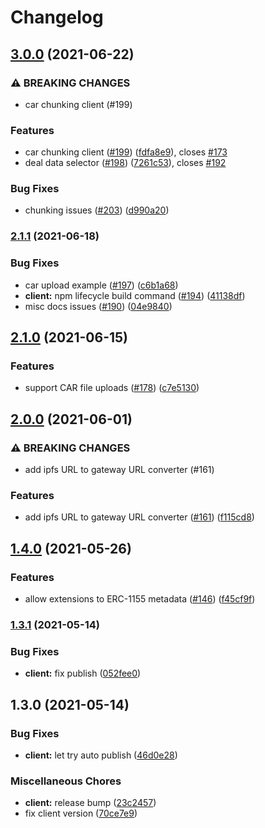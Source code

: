 # Changelog

## [3.0.0](https://www.github.com/ipfs-shipyard/nft.storage/compare/nft.storage-v2.1.1...nft.storage-v3.0.0) (2021-06-22)


### ⚠ BREAKING CHANGES

* car chunking client (#199)

### Features

* car chunking client ([#199](https://www.github.com/ipfs-shipyard/nft.storage/issues/199)) ([fdfa8e9](https://www.github.com/ipfs-shipyard/nft.storage/commit/fdfa8e9cddcf144b5b643f005e28ed652bf44ca9)), closes [#173](https://www.github.com/ipfs-shipyard/nft.storage/issues/173)
* deal data selector ([#198](https://www.github.com/ipfs-shipyard/nft.storage/issues/198)) ([7261c53](https://www.github.com/ipfs-shipyard/nft.storage/commit/7261c5350aff3f1ff991a8ff5c22d67722da6c5f)), closes [#192](https://www.github.com/ipfs-shipyard/nft.storage/issues/192)


### Bug Fixes

* chunking issues ([#203](https://www.github.com/ipfs-shipyard/nft.storage/issues/203)) ([d990a20](https://www.github.com/ipfs-shipyard/nft.storage/commit/d990a207fd99aa74bde56a5d6b79e5027cf42287))

### [2.1.1](https://www.github.com/ipfs-shipyard/nft.storage/compare/nft.storage-v2.1.0...nft.storage-v2.1.1) (2021-06-18)


### Bug Fixes

* car upload example ([#197](https://www.github.com/ipfs-shipyard/nft.storage/issues/197)) ([c6b1a68](https://www.github.com/ipfs-shipyard/nft.storage/commit/c6b1a68e643390464b3b46a2707a6430c3ce4f74))
* **client:** npm lifecycle build command ([#194](https://www.github.com/ipfs-shipyard/nft.storage/issues/194)) ([41138df](https://www.github.com/ipfs-shipyard/nft.storage/commit/41138dfe5fe7308eb2b1dd4f9acd82de3a11f63d))
* misc docs issues ([#190](https://www.github.com/ipfs-shipyard/nft.storage/issues/190)) ([04e9840](https://www.github.com/ipfs-shipyard/nft.storage/commit/04e9840e35903a6738b0e947c150047ce521f912))

## [2.1.0](https://www.github.com/ipfs-shipyard/nft.storage/compare/nft.storage-v2.0.0...nft.storage-v2.1.0) (2021-06-15)


### Features

* support CAR file uploads ([#178](https://www.github.com/ipfs-shipyard/nft.storage/issues/178)) ([c7e5130](https://www.github.com/ipfs-shipyard/nft.storage/commit/c7e5130022ac1d0db13269582bdfa5e60d41bdea))

## [2.0.0](https://www.github.com/ipfs-shipyard/nft.storage/compare/nft.storage-v1.4.0...nft.storage-v2.0.0) (2021-06-01)


### ⚠ BREAKING CHANGES

* add ipfs URL to gateway URL converter (#161)

### Features

* add ipfs URL to gateway URL converter ([#161](https://www.github.com/ipfs-shipyard/nft.storage/issues/161)) ([f115cd8](https://www.github.com/ipfs-shipyard/nft.storage/commit/f115cd8964bc565fc1a3313fc8d2fb3a392dd0ac))

## [1.4.0](https://www.github.com/ipfs-shipyard/nft.storage/compare/nft.storage-v1.3.1...nft.storage-v1.4.0) (2021-05-26)


### Features

* allow extensions to ERC-1155 metadata ([#146](https://www.github.com/ipfs-shipyard/nft.storage/issues/146)) ([f45cf9f](https://www.github.com/ipfs-shipyard/nft.storage/commit/f45cf9f32a1143853c533a1a016b8f9443c666dd))

### [1.3.1](https://www.github.com/ipfs-shipyard/nft.storage/compare/nft.storage-v1.3.0...nft.storage-v1.3.1) (2021-05-14)


### Bug Fixes

* **client:** fix publish ([052fee0](https://www.github.com/ipfs-shipyard/nft.storage/commit/052fee0661256c05378470a2276bb46e99ccbe2d))

## 1.3.0 (2021-05-14)


### Bug Fixes

* **client:** let try auto publish ([46d0e28](https://www.github.com/ipfs-shipyard/nft.storage/commit/46d0e284abb8ae4da53e87530ac908e6c776d141))


### Miscellaneous Chores

* **client:** release bump ([23c2457](https://www.github.com/ipfs-shipyard/nft.storage/commit/23c2457bee1a8ba967934e95f2cdaa0228c66e6b))
* fix client version ([70ce7e9](https://www.github.com/ipfs-shipyard/nft.storage/commit/70ce7e94b4fe3a2fdba7146a5c1ac7cb241c2694))
